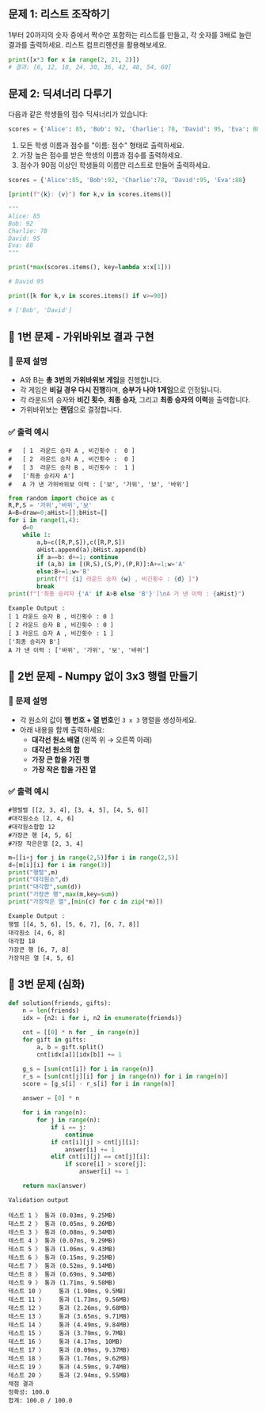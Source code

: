 ## 문제 1: 리스트 조작하기

1부터 20까지의 숫자 중에서 짝수만 포함하는 리스트를 만들고, 각 숫자를 3배로 늘린 결과를 출력하세요. 리스트 컴프리헨션을 활용해보세요.

```python
print([x*3 for x in range(2, 21, 2)])
# 결과: [6, 12, 18, 24, 30, 36, 42, 48, 54, 60]
```
## 문제 2: 딕셔너리 다루기

다음과 같은 학생들의 점수 딕셔너리가 있습니다:

```python
scores = {'Alice': 85, 'Bob': 92, 'Charlie': 78, 'David': 95, 'Eva': 88}
```

1. 모든 학생 이름과 점수를 "이름: 점수" 형태로 출력하세요.
2. 가장 높은 점수를 받은 학생의 이름과 점수를 출력하세요.
3. 점수가 90점 이상인 학생들의 이름만 리스트로 만들어 출력하세요.

```python
scores = {'Alice':85, 'Bob':92, 'Charlie':78, 'David':95, 'Eva':88}

[print(f"{k}: {v}") for k,v in scores.items()]

"""
Alice: 85
Bob: 92
Charlie: 78
David: 95
Eva: 88
"""

print(*max(scores.items(), key=lambda x:x[1]))

# David 95

print([k for k,v in scores.items() if v>=90])

# ['Bob', 'David']
```

## 🥇 1번 문제 - 가위바위보 결과 구현

### 📌 문제 설명

- A와 B는 **총 3번의 가위바위보 게임**을 진행합니다.
- 각 게임은 **비길 경우 다시 진행**하며, **승부가 나야 1게임**으로 인정됩니다.
- 각 라운드의 승자와 **비긴 횟수**, **최종 승자**, 그리고 **최종 승자의 이력**을 출력합니다.
- 가위바위보는 **랜덤**으로 결정합니다.

### ✅ 출력 예시
```
#   [ 1  라운드 승자 A , 비긴횟수 :  0 ]
#   [ 2  라운드 승자 A , 비긴횟수 :  0 ]
#   [ 3  라운드 승자 B , 비긴횟수 :  1 ]
#   ['최종 승리자 A']
#   A 가 낸 가위바위보 이력 : ['보', '가위', '보', '바위']
```
```python
from random import choice as c
R,P,S = '가위','바위','보'
A=B=draw=0;aHist=[];bHist=[]
for i in range(1,4):
    d=0
    while 1:
        a,b=c([R,P,S]),c([R,P,S])
        aHist.append(a);bHist.append(b)
        if a==b: d+=1; continue
        if (a,b) in [(R,S),(S,P),(P,R)]:A+=1;w='A'
        else:B+=1;w='B'
        print(f"[ {i} 라운드 승자 {w} , 비긴횟수 : {d} ]")
        break
print(f"['최종 승리자 {'A' if A>B else 'B'}']\nA 가 낸 이력 : {aHist}")
```

```text
Example Output : 
[ 1 라운드 승자 B , 비긴횟수 : 0 ]
[ 2 라운드 승자 B , 비긴횟수 : 0 ]
[ 3 라운드 승자 A , 비긴횟수 : 1 ]
['최종 승리자 B']
A 가 낸 이력 : ['바위', '가위', '보', '바위']
```

## 🥈 2번 문제 - Numpy 없이 3x3 행렬 만들기

### 📌 문제 설명

- 각 원소의 값이 **행 번호 + 열 번호**인 `3 x 3` 행렬을 생성하세요.
- 아래 내용을 함께 출력하세요:
  - **대각선 원소 배열** (왼쪽 위 → 오른쪽 아래)
  - **대각선 원소의 합**
  - **가장 큰 합을 가진 행**
  - **가장 작은 합을 가진 열**

### ✅ 출력 예시
```
#행렬렬 [[2, 3, 4], [3, 4, 5], [4, 5, 6]]
#대각원소소 [2, 4, 6]
#대각원소합합 12
#가장큰 행 [4, 5, 6]
#가장 작은은열 [2, 3, 4]
```

```python
m=[[i+j for j in range(2,5)]for i in range(2,5)]
d=[m[i][i] for i in range(3)]
print("행렬",m)
print("대각원소",d)
print("대각합",sum(d))
print("가장큰 행",max(m,key=sum))
print("가장작은 열",[min(c) for c in zip(*m)])
```
```text
Example Output :
행렬 [[4, 5, 6], [5, 6, 7], [6, 7, 8]]
대각원소 [4, 6, 8]
대각합 18
가장큰 행 [6, 7, 8]
가장작은 열 [4, 5, 6]
```

## 🥉 3번 문제 (심화)

```python
def solution(friends, gifts):
    n = len(friends)
    idx = {n2: i for i, n2 in enumerate(friends)}
    
    cnt = [[0] * n for _ in range(n)]
    for gift in gifts:
        a, b = gift.split()
        cnt[idx[a]][idx[b]] += 1

    g_s = [sum(cnt[i]) for i in range(n)]
    r_s = [sum(cnt[j][i] for j in range(n)) for i in range(n)]
    score = [g_s[i] - r_s[i] for i in range(n)]
    
    answer = [0] * n

    for i in range(n):
        for j in range(n):
            if i == j:
                continue
            if cnt[i][j] > cnt[j][i]:
                answer[i] += 1
            elif cnt[i][j] == cnt[j][i]:
                if score[i] > score[j]:
                    answer[i] += 1

    return max(answer)
```

```text
Validation output

테스트 1 〉	통과 (0.03ms, 9.25MB)
테스트 2 〉	통과 (0.05ms, 9.26MB)
테스트 3 〉	통과 (0.08ms, 9.34MB)
테스트 4 〉	통과 (0.07ms, 9.29MB)
테스트 5 〉	통과 (1.06ms, 9.43MB)
테스트 6 〉	통과 (0.15ms, 9.25MB)
테스트 7 〉	통과 (0.52ms, 9.14MB)
테스트 8 〉	통과 (0.69ms, 9.34MB)
테스트 9 〉	통과 (1.71ms, 9.58MB)
테스트 10 〉	통과 (1.90ms, 9.5MB)
테스트 11 〉	통과 (1.73ms, 9.56MB)
테스트 12 〉	통과 (2.26ms, 9.68MB)
테스트 13 〉	통과 (3.65ms, 9.71MB)
테스트 14 〉	통과 (4.49ms, 9.84MB)
테스트 15 〉	통과 (3.79ms, 9.7MB)
테스트 16 〉	통과 (4.17ms, 10MB)
테스트 17 〉	통과 (0.09ms, 9.37MB)
테스트 18 〉	통과 (1.76ms, 9.62MB)
테스트 19 〉	통과 (4.59ms, 9.74MB)
테스트 20 〉	통과 (2.94ms, 9.55MB)
채점 결과
정확성: 100.0
합계: 100.0 / 100.0
```

